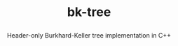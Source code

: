 # <p align="center">bk-tree</p>
<p align="center">Header-only Burkhard-Keller tree implementation in C++</p>
